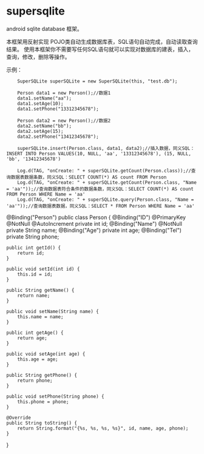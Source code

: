 # supersqlite
android sqlite database 框架。

本框架用反射实现 POJO类自动生成数据库表，SQL语句自动完成，自动读取查询结果。
使用本框架你不需要写任何SQL语句就可以实现对数据库的建表，插入，查询，修改，删除等操作。
    
示例：

        SuperSQLite superSQLite = new SuperSQLite(this, "test.db");

        Person data1 = new Person();//数据1
        data1.setName("aa");
        data1.setAge(10);
        data1.setPhone("13312345678");

        Person data2 = new Person();//数据2
        data2.setName("bb");
        data2.setAge(15);
        data2.setPhone("13412345678");

        superSQLite.insert(Person.class, data1, data2);//插入数据，同义SQL：INSERT INTO Person VALUES(10, NULL, 'aa', '13312345678'), (15, NULL, 'bb', '13412345678')

        Log.d(TAG, "onCreate: " + superSQLite.getCount(Person.class));//查询数据表数据条数，同义SQL：SELECT COUNT(*) AS count FROM Person
        Log.d(TAG, "onCreate: " + superSQLite.getCount(Person.class, "Name = 'aa'"));//查询数据表符合条件的数据条数，同义SQL：SELECT COUNT(*) AS count FROM Person WHERE Name = 'aa'
        Log.d(TAG, "onCreate: " + superSQLite.query(Person.class, "Name = 'aa'"));//查询数据表数据，同义SQL：SELECT * FROM Person WHERE Name = 'aa'
        

@Binding("Person")
public class Person {
    @Binding("ID")
    @PrimaryKey
    @NotNull
    @AutoIncrement
    private int id;
    @Binding("Name")
    @NotNull
    private String name;
    @Binding("Age")
    private int age;
    @Binding("Tel")
    private String phone;

    public int getId() {
        return id;
    }

    public void setId(int id) {
        this.id = id;
    }

    public String getName() {
        return name;
    }

    public void setName(String name) {
        this.name = name;
    }

    public int getAge() {
        return age;
    }

    public void setAge(int age) {
        this.age = age;
    }

    public String getPhone() {
        return phone;
    }

    public void setPhone(String phone) {
        this.phone = phone;
    }

    @Override
    public String toString() {
        return String.format("{%s, %s, %s, %s}", id, name, age, phone);
    }
}
